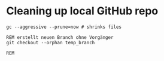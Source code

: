 # Cleaning up local GitHub repo

````posh
gc --aggressive --prune=now # shrinks files
````


````winbatch
REM erstellt neuen Branch ohne Vorgänger
git checkout --orphan temp_branch 

REM 
````
